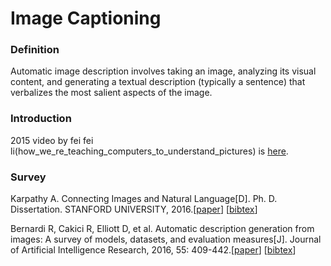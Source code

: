 # Image Captioning

### Definition
Automatic image description involves taking an image, analyzing its visual content, and generating a textual description (typically a sentence) that verbalizes the most salient aspects of the image. 

### Introduction
2015 video by fei fei li(how_we_re_teaching_computers_to_understand_pictures) is [here](http://open.163.com/movie/2015/3/Q/R/MAKN9A24M_MAKN9QAQR.html).

### Survey
Karpathy A. Connecting Images and Natural Language\[D]. Ph. D. Dissertation. STANFORD UNIVERSITY, 2016.\[[paper](https://pdfs.semanticscholar.org/6271/07c02c2df1366965f11678dd3c4fb14ac9b3.pdf)\] \[[bibtex](https://scholar.googleusercontent.com/scholar.bib?q=info:VR1XznnrzuYJ:scholar.google.com/&output=citation&scisig=AAGBfm0AAAAAW6G8xfFKclmtllYg5xbYngWpe0S9WlKH&scisf=4&ct=citation&cd=-1&hl=zh-CN)\]

Bernardi R, Cakici R, Elliott D, et al. Automatic description generation from images: A survey of models, datasets, and evaluation measures\[J]. Journal of Artificial Intelligence Research, 2016, 55: 409-442.\[[paper]()\] \[[bibtex](https://scholar.googleusercontent.com/scholar.bib?q=info:67Rdm6tS2UwJ:scholar.google.com/&output=citation&scisig=AAGBfm0AAAAAW6G9Ob3yngtBFZhy56CJu86iZP6SBxva&scisf=4&ct=citation&cd=-1&hl=zh-CN)\]



